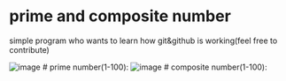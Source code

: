 # prime and composite number
simple program who wants to learn how git&amp;github is working(feel free to contribute)
 
![image](https://user-images.githubusercontent.com/69362726/89986479-42ae1280-dc9a-11ea-859c-b2cd364b5e5c.png)
                             # prime number(1-100):
![image](https://user-images.githubusercontent.com/69362726/89987159-34acc180-dc9b-11ea-93e2-2ff57f9028ff.png)
                              # composite number(1-100):



